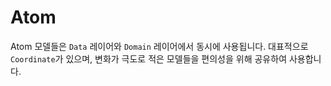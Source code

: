 #  Atom

Atom 모델들은 `Data` 레이어와 `Domain` 레이어에서 동시에 사용됩니다.
대표적으로 `Coordinate`가 있으며, 변화가 극도로 적은 모델들을 편의성을 위해 공유하여 사용합니다.
